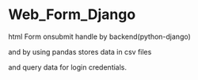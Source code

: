 # Web_Form_Django

html Form onsubmit handle by backend(python-django)

and by using pandas stores data in csv files

and query data for login credentials.
